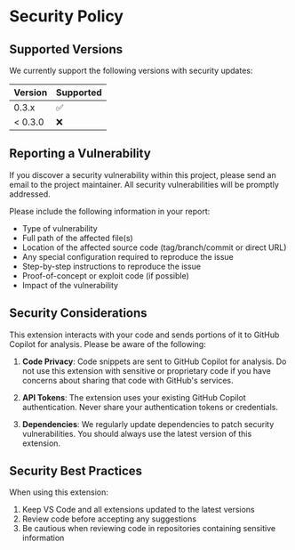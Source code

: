 # Security Policy

## Supported Versions

We currently support the following versions with security updates:

| Version | Supported          |
| ------- | ------------------ |
| 0.3.x   | :white_check_mark: |
| < 0.3.0 | :x:                |

## Reporting a Vulnerability

If you discover a security vulnerability within this project, please send an email to the project maintainer. All security vulnerabilities will be promptly addressed.

Please include the following information in your report:

- Type of vulnerability
- Full path of the affected file(s)
- Location of the affected source code (tag/branch/commit or direct URL)
- Any special configuration required to reproduce the issue
- Step-by-step instructions to reproduce the issue
- Proof-of-concept or exploit code (if possible)
- Impact of the vulnerability

## Security Considerations

This extension interacts with your code and sends portions of it to GitHub Copilot for analysis. Please be aware of the following:

1. **Code Privacy**: Code snippets are sent to GitHub Copilot for analysis. Do not use this extension with sensitive or proprietary code if you have concerns about sharing that code with GitHub's services.

2. **API Tokens**: The extension uses your existing GitHub Copilot authentication. Never share your authentication tokens or credentials.

3. **Dependencies**: We regularly update dependencies to patch security vulnerabilities. You should always use the latest version of this extension.

## Security Best Practices

When using this extension:

1. Keep VS Code and all extensions updated to the latest versions
2. Review code before accepting any suggestions
3. Be cautious when reviewing code in repositories containing sensitive information

